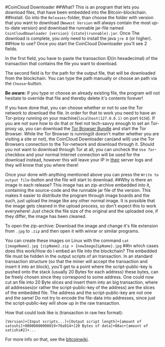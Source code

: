 #CoinCloud Downloader
##What?
This is an program that lets you download files, that have been embedded into the Bitcoin-blockchain.
##Install.
Go into the `Releases`-folder, than choose the folder with version that you want to download (`Newest Version` will always contain the most up-to-date version) and download the runnable jar-file named `CoinCloudDownloader {version} {state}(runnable).jar`. Once The download is complete, you only need to install the java `jre 8` (or higher).
##How to use?
Once you start the CoinCloud Downloader you'll see 2 fields.

In the first field, you have to paste the transaction ID(in hexadecimal) of the transaction that contains the file you want to download.

The second field is for the path for the output file, that will be downloaded from the blockchain. You can type the path manually or choose an path via the `Choose`-button.

**Be aware:** If you type or choose an already existing file, the program will not hesitate to override that file and thereby delete it's contents forever!

If you have done that, you can choose whether or not to use the Tor network to download the file. In order for that to work you need to have an Tor-proxy running on your machine(`localhost(127.0.0.1)` on port `9150`). If you are not sure how to do that or feel not  tech-savvy enough to set an Tor-proxy up, you can download the [Tor Browser Bundle](https://www.torproject.org/download/download-easy.html.en) and start the Tor Browser. While the Tor Browser is running(it doesn't matter whether you are visiting a site or not), the CoinCloud Downloader can(and will) use the Tor Browsers connection to the Tor-network and download through it. Should you not want to download through Tor at all, you can uncheck the `Use Tor`-checkbox and your normal Internet connection will be used for the download instead, however this will leave your IP in [their](https://blockchain.info) server logs and they will know that you where there!

Once your done with anything mentioned above you can press the `Write to output file`-button and the file will start to download.
##Why is there an image in each release?
This image has an zip-archive embedded into it, containing the source-code and the runnable jar file of the version. This makes it easier to distribute the program through image boards and the such, just upload the image like any other normal image.
It is possible that the image gets cleaned in the upload process, so don't expect this to work everywhere! Just check the file size of the original and the uploaded one, if they differ, the image has been cleaned.

To open the zip-archive: Download the image and change it's file extension from `.jpg` to `.zip` and then open it with winrar or similar programs.

You can create these images on Linux with the command `cat {imageName}.jpg {zipName}.zip > {newImageZipName}.jpg`
##In which cases does this work/How do I embed an file into the blockchain?
The embedded file must be hidden in the output scripts of an transaction.
In an standard transaction structure (so that the miner will accept the transaction and insert it into an block), you'll get to a point where the script-public-key is pushed onto the stack (usually 20 Bytes for each address) these bytes, can be freely chosen since they correspond to some address. One could now cut an file into 20 Byte slices and insert them into an big transaction, where all addresses(or rather the script-public-key of the address) are the slices of the embedded file. 
The address and the script-public-key are not one and the same! Do not try to encode the file-data into addresses, since just the script-public-key will show up in the raw transaction.

How that could look like is (transaction in raw hex format): 

`[Version]+[Input scripts...]+[Output script length]+[amount of satoshi]+00000000000019+76a914+[20 Bytes of data]+88ac+[amount of satishi#2]+...`

For more info on that, see the [bitcoinwiki](https://en.bitcoin.it/wiki/Transaction).